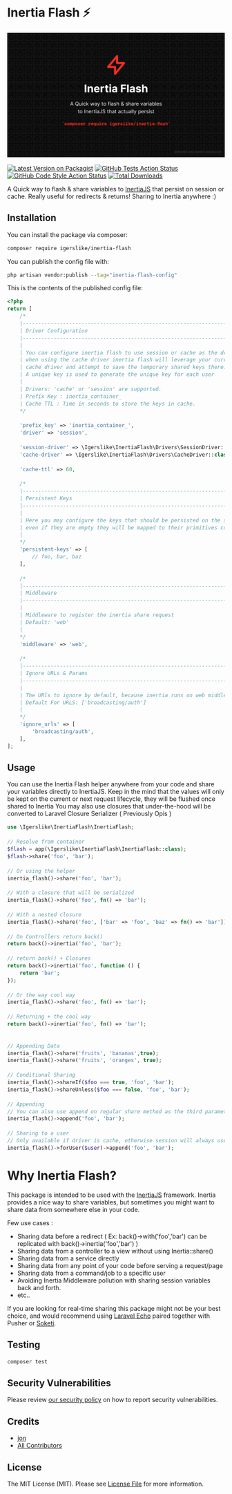 # Inertia Flash ⚡

<p align="center"><img src="./assets/cover.png"></p>

[![Latest Version on Packagist](https://img.shields.io/packagist/v/igerslike/inertia-flash.svg?style=flat-square)](https://packagist.org/packages/igerslike/inertia-flash)
[![GitHub Tests Action Status](https://img.shields.io/github/workflow/status/igerslike/inertia-flash/run-tests?label=tests)](https://github.com/igerslike/inertia-flash/actions?query=workflow%3Arun-tests+branch%3Amain)
[![GitHub Code Style Action Status](https://img.shields.io/github/workflow/status/igerslike/inertia-flash/Check%20&%20fix%20styling?label=code%20style)](https://github.com/igerslike/inertia-flash/actions?query=workflow%3A"Check+%26+fix+styling"+branch%3Amain)
[![Total Downloads](https://img.shields.io/packagist/dt/igerslike/inertia-flash.svg?style=flat-square)](https://packagist.org/packages/igerslike/inertia-flash)

A Quick way to flash & share variables to [InertiaJS](https://inertiajs.com/) that persist on session or cache. Really useful for redirects & returns!
Sharing to Inertia anywhere :)

## Installation

You can install the package via composer:

```bash
composer require igerslike/inertia-flash
```

You can publish the config file with:

```bash
php artisan vendor:publish --tag="inertia-flash-config"
```

This is the contents of the published config file:

```php
<?php
return [
    /*
    |--------------------------------------------------------------------------
    | Driver Configuration
    |--------------------------------------------------------------------------
    |
    | You can configure inertia flash to use session or cache as the driver.
    | when using the cache driver inertia flash will leverage your current
    | cache driver and attempt to save the temporary shared keys there.
    | A unique key is used to generate the unique key for each user
    |
    | Drivers: 'cache' or 'session' are supported.
    | Prefix Key : inertia_container_
    | Cache TTL : Time in seconds to store the keys in cache.
    */

    'prefix_key' => 'inertia_container_',
    'driver' => 'session',

    'session-driver' => \Igerslike\InertiaFlash\Drivers\SessionDriver::class,
    'cache-driver' => \Igerslike\InertiaFlash\Drivers\CacheDriver::class,

    'cache-ttl' => 60,

    /*
    |--------------------------------------------------------------------------
    | Persistent Keys
    |--------------------------------------------------------------------------
    |
    | Here you may configure the keys that should be persisted on the session,
    | even if they are empty they will be mapped to their primitives configured here.
    |
    */
    'persistent-keys' => [
        // foo, bar, baz
    ],

    /*
    |--------------------------------------------------------------------------
    | Middleware
    |--------------------------------------------------------------------------
    |
    | Middleware to register the inertia share request
    | Default: 'web'
    |
    */
    'middleware' => 'web',

    /*
    |--------------------------------------------------------------------------
    | Ignore URLs & Params
    |--------------------------------------------------------------------------
    |
    | The URls to ignore by default, because inertia runs on web middleware
    | Default For URLS: ['broadcasting/auth']
    |
    */
    'ignore_urls' => [
        'broadcasting/auth',
    ],
];
```

## Usage

You can use the Inertia Flash helper anywhere from your code and share your variables directly to InertiaJS.
Keep in the mind that the values will only be kept on the current or next request lifecycle, they will be flushed once shared to Inertia
You may also use closures that under-the-hood will be converted to Laravel Closure Serializer ( Previously Opis )

```php
use \Igerslike\InertiaFlash\InertiaFlash;

// Resolve from container
$flash = app(\Igerslike\InertiaFlash\InertiaFlash::class);
$flash->share('foo', 'bar');

// Or using the helper
inertia_flash()->share('foo', 'bar');

// With a closure that will be serialized
inertia_flash()->share('foo', fn() => 'bar');

// With a nested closure
inertia_flash()->share('foo', ['bar' => 'foo', 'baz' => fn() => 'bar']);

// On Controllers return back()
return back()->inertia('foo', 'bar');

// return back() + Closures
return back()->inertia('foo', function () {
    return 'bar';
});

// Or the way cool way
inertia_flash()->share('foo', fn() => 'bar');

// Returning + the cool way
return back()->inertia('foo', fn() => 'bar');


// Appending Data
inertia_flash()->share('fruits', 'bananas',true);
inertia_flash()->share('fruits', 'oranges', true);

// Conditional Sharing
inertia_flash()->shareIf($foo === true, 'foo', 'bar');
inertia_flash()->shareUnless($foo === false, 'foo', 'bar');

// Appending
// You can also use append on regular share method as the third parameter
inertia_flash()->append('foo', 'bar');

// Sharing to a user
// Only available if driver is cache, otherwise session will always use the current logged user
inertia_flash()->forUser($user)->append('foo', 'bar');
```

# Why Inertia Flash?

This package is intended to be used with the [InertiaJS](https://inertiajs.com/) framework. 
Inertia provides a nice way to share variables, but sometimes you might want to share data from somewhere else in your code.

Few use cases :
- Sharing data before a redirect ( Ex: back()->with('foo','bar') can be replicated with back()->inertia('foo','bar') )
- Sharing data from a controller to a view without using Inertia::share()
- Sharing data from a service directly
- Sharing data from any point of your code before serving a request/page
- Sharing data from a command/job to a specific user
- Avoiding Inertia Middleware pollution with sharing session variables back and forth.
- etc..

If you are looking for real-time sharing this package might not be your best choice, and would recommend using [Laravel Echo](https://github.com/laravel/echo) paired together with Pusher or [Soketi](https://docs.soketi.app/).

## Testing

```bash
composer test
```

## Security Vulnerabilities

Please review [our security policy](../../security/policy) on how to report security vulnerabilities.

## Credits

- [jon](https://github.com/igerslike)
- [All Contributors](../../contributors)

## License

The MIT License (MIT). Please see [License File](LICENSE.md) for more information.

